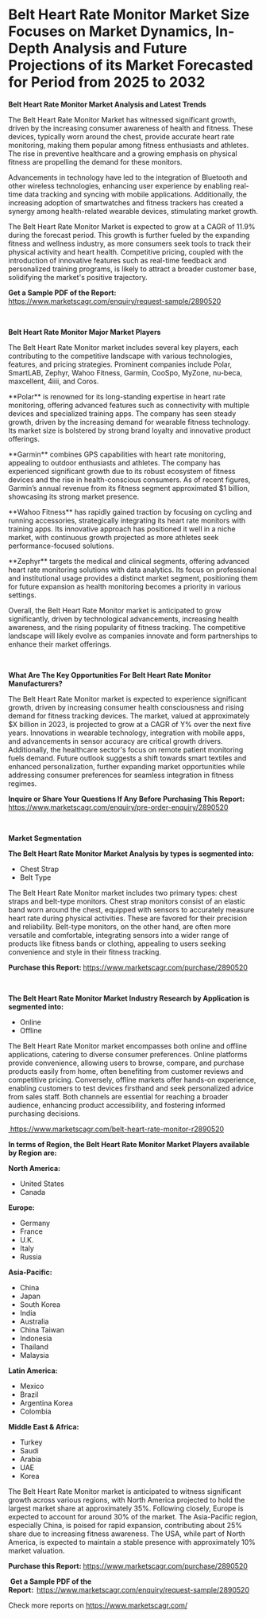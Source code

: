 <p><h1>Belt Heart Rate Monitor Market Size Focuses on Market Dynamics, In-Depth Analysis and Future Projections of its Market Forecasted for Period from 2025 to 2032</h1></p><p><strong>Belt Heart Rate Monitor Market Analysis and Latest Trends</strong></p>
<p><p>The Belt Heart Rate Monitor Market has witnessed significant growth, driven by the increasing consumer awareness of health and fitness. These devices, typically worn around the chest, provide accurate heart rate monitoring, making them popular among fitness enthusiasts and athletes. The rise in preventive healthcare and a growing emphasis on physical fitness are propelling the demand for these monitors. </p><p>Advancements in technology have led to the integration of Bluetooth and other wireless technologies, enhancing user experience by enabling real-time data tracking and syncing with mobile applications. Additionally, the increasing adoption of smartwatches and fitness trackers has created a synergy among health-related wearable devices, stimulating market growth. </p><p>The Belt Heart Rate Monitor Market is expected to grow at a CAGR of 11.9% during the forecast period. This growth is further fueled by the expanding fitness and wellness industry, as more consumers seek tools to track their physical activity and heart health. Competitive pricing, coupled with the introduction of innovative features such as real-time feedback and personalized training programs, is likely to attract a broader customer base, solidifying the market's positive trajectory.</p></p>
<p><strong>Get a Sample PDF of the Report:&nbsp;</strong> <a href="https://www.marketscagr.com/enquiry/request-sample/2890520?utm_campaign=2893&utm_medium=2&utm_source=Github&utm_content=ia&utm_term=14032025&utm_id=belt-heart-rate-monitor">https://www.marketscagr.com/enquiry/request-sample/2890520</a></p>
<p>&nbsp;</p>
<p><strong>Belt Heart Rate Monitor Major Market Players</strong></p>
<p><p>The Belt Heart Rate Monitor market includes several key players, each contributing to the competitive landscape with various technologies, features, and pricing strategies. Prominent companies include Polar, SmartLAB, Zephyr, Wahoo Fitness, Garmin, CooSpo, MyZone, nu-beca, maxcellent, 4iiii, and Coros.</p><p>**Polar** is renowned for its long-standing expertise in heart rate monitoring, offering advanced features such as connectivity with multiple devices and specialized training apps. The company has seen steady growth, driven by the increasing demand for wearable fitness technology. Its market size is bolstered by strong brand loyalty and innovative product offerings.</p><p>**Garmin** combines GPS capabilities with heart rate monitoring, appealing to outdoor enthusiasts and athletes. The company has experienced significant growth due to its robust ecosystem of fitness devices and the rise in health-conscious consumers. As of recent figures, Garmin’s annual revenue from its fitness segment approximated $1 billion, showcasing its strong market presence.</p><p>**Wahoo Fitness** has rapidly gained traction by focusing on cycling and running accessories, strategically integrating its heart rate monitors with training apps. Its innovative approach has positioned it well in a niche market, with continuous growth projected as more athletes seek performance-focused solutions.</p><p>**Zephyr** targets the medical and clinical segments, offering advanced heart rate monitoring solutions with data analytics. Its focus on professional and institutional usage provides a distinct market segment, positioning them for future expansion as health monitoring becomes a priority in various settings.</p><p>Overall, the Belt Heart Rate Monitor market is anticipated to grow significantly, driven by technological advancements, increasing health awareness, and the rising popularity of fitness tracking. The competitive landscape will likely evolve as companies innovate and form partnerships to enhance their market offerings.</p></p>
<p>&nbsp;</p>
<p><strong>What Are The Key Opportunities For Belt Heart Rate Monitor Manufacturers?</strong></p>
<p><p>The Belt Heart Rate Monitor market is expected to experience significant growth, driven by increasing consumer health consciousness and rising demand for fitness tracking devices. The market, valued at approximately $X billion in 2023, is projected to grow at a CAGR of Y% over the next five years. Innovations in wearable technology, integration with mobile apps, and advancements in sensor accuracy are critical growth drivers. Additionally, the healthcare sector's focus on remote patient monitoring fuels demand. Future outlook suggests a shift towards smart textiles and enhanced personalization, further expanding market opportunities while addressing consumer preferences for seamless integration in fitness regimes.</p></p>
<p><strong>Inquire or Share Your Questions If Any Before Purchasing This Report:</strong> <a href="https://www.marketscagr.com/enquiry/pre-order-enquiry/2890520?utm_campaign=2893&utm_medium=2&utm_source=Github&utm_content=ia&utm_term=14032025&utm_id=belt-heart-rate-monitor">https://www.marketscagr.com/enquiry/pre-order-enquiry/2890520</a></p>
<p>&nbsp;</p>
<p><strong>Market Segmentation</strong></p>
<p><strong>The Belt Heart Rate Monitor Market Analysis by types is segmented into:</strong></p>
<p><ul><li>Chest Strap</li><li>Belt Type</li></ul></p>
<p><p>The Belt Heart Rate Monitor market includes two primary types: chest straps and belt-type monitors. Chest strap monitors consist of an elastic band worn around the chest, equipped with sensors to accurately measure heart rate during physical activities. These are favored for their precision and reliability. Belt-type monitors, on the other hand, are often more versatile and comfortable, integrating sensors into a wider range of products like fitness bands or clothing, appealing to users seeking convenience and style in their fitness tracking.</p></p>
<p><strong>Purchase this Report:&nbsp;</strong><a href="https://www.marketscagr.com/purchase/2890520?utm_campaign=2893&utm_medium=2&utm_source=Github&utm_content=ia&utm_term=14032025&utm_id=belt-heart-rate-monitor">https://www.marketscagr.com/purchase/2890520</a></p>
<p>&nbsp;</p>
<p><strong>The Belt Heart Rate Monitor Market Industry Research by Application is segmented into:</strong></p>
<p><ul><li>Online</li><li>Offline</li></ul></p>
<p><p>The Belt Heart Rate Monitor market encompasses both online and offline applications, catering to diverse consumer preferences. Online platforms provide convenience, allowing users to browse, compare, and purchase products easily from home, often benefiting from customer reviews and competitive pricing. Conversely, offline markets offer hands-on experience, enabling customers to test devices firsthand and seek personalized advice from sales staff. Both channels are essential for reaching a broader audience, enhancing product accessibility, and fostering informed purchasing decisions.</p></p>
<p><a href="https://www.marketscagr.com/belt-heart-rate-monitor-r2890520?utm_campaign=2893&utm_medium=2&utm_source=Github&utm_content=ia&utm_term=14032025&utm_id=belt-heart-rate-monitor">&nbsp;https://www.marketscagr.com/belt-heart-rate-monitor-r2890520</a></p>
<p><strong>In terms of Region, the Belt Heart Rate Monitor Market Players available by Region are:</strong></p>
<p>
    <p> <strong> North America: </strong>
        <ul>
            <li>United States</li>
            <li>Canada</li>
        </ul>
        </p> 
    <p> <strong> Europe: </strong>
        <ul>
            <li>Germany</li>
            <li>France</li>
            <li>U.K.</li>
            <li>Italy</li>
            <li>Russia</li>
        </ul>
        </p> 
    <p> <strong> Asia-Pacific: </strong>
        <ul>
            <li>China</li>
            <li>Japan</li>
            <li>South Korea</li>
            <li>India</li>
            <li>Australia</li>
            <li>China Taiwan</li>
            <li>Indonesia</li>
            <li>Thailand</li>
            <li>Malaysia</li>
        </ul>
        </p> 
    <p> <strong> Latin America: </strong>
        <ul>
            <li>Mexico</li>
            <li>Brazil</li>
            <li>Argentina Korea</li>
            <li>Colombia</li>
        </ul>
        </p> 
    <p> <strong> Middle East & Africa: </strong>
        <ul>
            <li>Turkey</li>
            <li>Saudi</li>
            <li>Arabia</li>
            <li>UAE</li>
            <li>Korea</li>
        </ul>
    </p>
    </p>
<p><p>The Belt Heart Rate Monitor market is anticipated to witness significant growth across various regions, with North America projected to hold the largest market share at approximately 35%. Following closely, Europe is expected to account for around 30% of the market. The Asia-Pacific region, especially China, is poised for rapid expansion, contributing about 25% share due to increasing fitness awareness. The USA, while part of North America, is expected to maintain a stable presence with approximately 10% market valuation.</p></p>
<p><strong>Purchase this Report: </strong><a href="https://www.marketscagr.com/purchase/2890520?utm_campaign=2893&utm_medium=2&utm_source=Github&utm_content=ia&utm_term=14032025&utm_id=belt-heart-rate-monitor">https://www.marketscagr.com/purchase/2890520</a></p>
<p>&nbsp;<strong>Get a Sample PDF of the Report:&nbsp;&nbsp;</strong><a href="https://www.marketscagr.com/enquiry/request-sample/2890520?utm_campaign=2893&utm_medium=2&utm_source=Github&utm_content=ia&utm_term=14032025&utm_id=belt-heart-rate-monitor">https://www.marketscagr.com/enquiry/request-sample/2890520</a></p>
<p><strong></strong></p>
<p>Check more reports on <a href="https://www.marketscagr.com/?utm_campaign=2893&utm_medium=2&utm_source=Github&utm_content=ia&utm_term=14032025&utm_id=belt-heart-rate-monitor">https://www.marketscagr.com/</a></p>